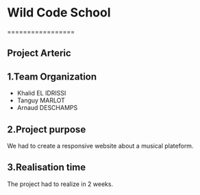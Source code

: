 # Wild Code School
=================

## Project Arteric

## 1.Team Organization
* Khalid EL IDRISSI
* Tanguy MARLOT
* Arnaud DESCHAMPS


## 2.Project purpose
We had to create a responsive website about a musical plateform.

## 3.Realisation time
The project had to realize in 2 weeks.

